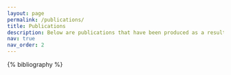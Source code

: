 ```yaml
---
layout: page
permalink: /publications/
title: Publications
description: Below are publications that have been produced as a result of my research. Also included is my PhD Thesis from which several papers are soon to be published. For details of In Prep papers, Conference Proceedings see the relevant sections of my CV. For further details of the PawPrint open source project see the relevant [project page](https://josullivan93.github.io/projects/1_project/) or [the OSF repository](osf.io/kz6nw/).
nav: true
nav_order: 2
---
```


<!-- _pages/publications.md -->
<div class="publications">

{% bibliography %}

</div>
